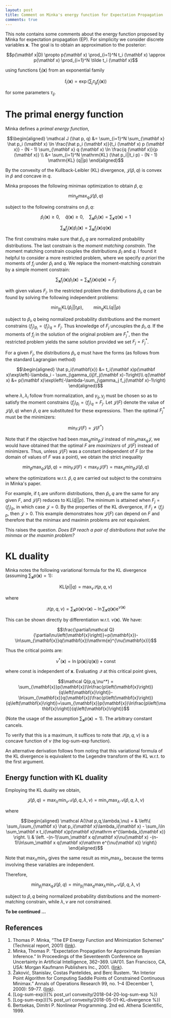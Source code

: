 ```yaml
---
layout: post
title: Comment on Minka's energy function for Expectation Propagation
comments: true
---
```


This note contains some comments about the energy function proposed by Minka for expectation propagation (EP). For simplicity we consider discrete variables $\mathbf x$. The goal is to obtain an approximation to the posterior:

$$p(\mathbf x|D) \propto p(\mathbf x) \prod_{i=1}^N t_i (\mathbf x)
\approx p(\mathbf x) \prod_{i=1}^N \tilde t_i (\mathbf x)$$

using functions $\tilde t_i (\mathbf x)$ from an exponential family

$$\tilde t_i (\mathbf x) = \exp \left( \sum_j \tau_{ij} f_j (\mathbf x) \right)$$

for some parameters $\tau_{ij}$.

# The primal energy function

Minka defines a *primal energy function*,

$$\begin{aligned}
\mathcal J (\hat p, q)
&= \sum_{i=1}^N \sum_{\mathbf x} \hat p_i (\mathbf x) \ln \frac{\hat p_i (\mathbf x)}{t_i (\mathbf x) p (\mathbf x)} - (N - 1) \sum_{\mathbf x} q (\mathbf x) \ln \frac{q (\mathbf x)}{p (\mathbf x)}
\\
&= \sum_{i=1}^N \mathrm{KL} (\hat p_i||t_i p) - (N - 1) \mathrm{KL} (q||p)
\end{aligned}$$

By the convexity of the Kullback-Leibler (KL) divergence, $\mathcal J(\hat p,q)$ is convex in $\hat p$ and concave in $q$.

Minka proposes the following minimax optimization to obtain $\hat p, q$:

$$\min_{\hat p}\max_q\mathcal J (\hat p, q)$$

subject to the following constrains on $\hat p, q$:

$$\hat p_i(\mathbf x) \ge 0,\quad \hat q(\mathbf x)\ge 0,\quad \sum_\mathbf x\hat p_i(\mathbf x) = \sum_\mathbf x q(\mathbf x) = 1$$

$$\sum_{\mathbf x} f_j (\mathbf x) \hat p_i (\mathbf x) = \sum_{\mathbf x} f_j (\mathbf x) q(\mathbf x)$$

The first constrains make sure that $\hat p_i,q$ are normalized probability distributions. The last constrain is the _moment matching constrain_. The moment matching constrain couples the distributions $\hat p_i$ and $q$. I found it helpful to consider a more restricted problem, where we specify _a priori_ the moments of $f_j$ under $\hat p_i$ and $q$. We replace the moment-matching constrain by a simple moment constrain:

$$\sum_{\mathbf x} f_j (\mathbf x) \hat p_i (\mathbf x) = \sum_{\mathbf x} f_j (\mathbf x) q(\mathbf x) = F_j$$

with given values $F_j$. In the restricted problem the distributions $\hat p_i,q$ can be found by solving the following independent problems:

$$\min_{\hat p_i}\mathrm{KL} (\hat p_i||t_i p),\qquad
  \min_{q}\mathrm{KL} (q||p)$$

subject to $\hat p_i,q$ being normalized probability distributions and the moment constrains $\langle f_j\rangle_{\hat p_i} = \langle f_j\rangle_q = F_j$. Thus knowledge of $F_j$ uncouples the $\hat p_i,q$. If the moments of $f_j$ in the solution of the original problem are $F_j^*$, then the restricted problem yields the same solution provided we set $F_j = F_j^*$.

For a given $F_j$, the distributions $\hat p_i,q$ must have the forms (as follows from the standard Lagrangian method)

$$\begin{aligned}
\hat p_i(\mathbf{x}) &= t_i(\mathbf x)p(\mathbf x)\exp\left(-\lambda_i - \sum_j\gamma_{ij}f_j(\mathbf x)-1\right)\\
q(\mathbf x) &= p(\mathbf x)\exp\left(-\lambda-\sum_j\gamma_j f_j(\mathbf x)-1\right)
\end{aligned}$$

where $\lambda,\lambda_i$ follow from normalization, and $\gamma_{ij},\gamma_j$ must be chosen so as to satisfy the moment constrains $\langle f_j\rangle_{\hat p_i} = \langle f_j\rangle_q = F_j$. Let $\mathcal J(F)$ denote the value of $\mathcal J(\hat p,q)$ when $\hat p,q$ are substituted for these expressions. Then the optimal $F_j^\ast$ must be the minimizers:

$$\min_F \mathcal J(F) = \mathcal J(F^\ast)$$

Note that if the objective had been $\max_q\min_{\hat p} \mathcal J$ instead of $\min_{\hat p}\max_q \mathcal J$, we would have obtained that the optimal $F$ are _maximizers_ of $\mathcal J(F)$ instead of minimizers. Thus, unless $\mathcal J(F)$ was a constant independent of $F$ (or the domain of values of $F$ was a point), we obtain the strict inequality

$$\min_{\hat p}\max_q \mathcal J(\hat p,q) = \min_F \mathcal J(F) < \max_F \mathcal J(F) = \max_q\min_{\hat p} \mathcal J(\hat p,q)$$

where the optimizations w.r.t. $\hat p,q$ are carried out subject to the constrains in Minka's paper.

For example, if $t_i$ are uniform distributions, then $\hat p_i,q$ are the same for any given $F$, and $\mathcal J(F)$ reduces to $\mathrm{KL} (\hat q||p)$. The minimum is attained when $F_j=\langle f_j\rangle_p$, in which case $\mathcal J=0$. By the properties of the KL divergence, if $F_j\ne\langle f_j\rangle_p$, then $\mathcal J>0$. This example demonstrates how $\mathcal J(F)$ can depend on $F$ and therefore that the minimax and maximin problems are *not* equivalent.

This raises the question. *Does EP reach a pair of distributions that solve the minmax or the maxmin problem?*

# KL duality

Minka notes the following variational formula for the KL divergence (assuming $\sum_\mathbf x p(\mathbf x)=1)$:

$$\mathrm{KL}(p||q) = \max_\nu \mathcal Q(p,q,\nu)$$

where

$$\mathcal Q(p,q,\nu) = \sum_{\mathbf x} p(\mathbf x) \nu(\mathbf x) - \ln \sum_{\mathbf x} q(\mathbf x) \mathrm e^{\nu(\mathbf x)}$$

This can be shown directly by differentiation w.r.t. $\nu(\mathbf x)$. We have:

$$\frac{\partial\mathcal Q}{\partial\nu\left(\mathbf{x}\right)}=p(\mathbf{x})-\ln\sum_{\mathbf{x}}q(\mathbf{x})\mathrm{e}^{\nu(\mathbf{x})}$$

Thus the critical points are:

$$\nu^*(\mathbf x) = \ln(p(\mathbf x)/q(\mathbf x)) + \text{const}$$

where $\text{const}$ is independent of $\mathbf x$. Evaluating $\mathcal Q$ at this critical point gives,

$$\mathcal Q(p,q,\nu^*) = \sum_{\mathbf{x}}p(\mathbf{x})\ln\frac{p\left(\mathbf{x}\right)}{q\left(\mathbf{x}\right)}-\ln\sum_{\mathbf{x}}q(\mathbf{x})\frac{p\left(\mathbf{x}\right)}{q\left(\mathbf{x}\right)}=\sum_{\mathbf{x}}p(\mathbf{x})\ln\frac{p\left(\mathbf{x}\right)}{q\left(\mathbf{x}\right)}$$

(Note the usage of the assumption $\sum_\mathbf x p(\mathbf x)=1$). The arbitrary constant cancels.

To verify that this is a maximum, it suffices to note that $\mathcal Q(p,q,\nu)$ is a concave function of $\nu$ (the log-sum-exp function).

An alternative derivation follows from noting that this variational formula of the KL divergence is equivalent to the Legendre transform of the KL w.r.t. to the first argument.

## Energy function with KL duality

Employing the KL duality we obtain,

$$\mathcal J (\hat p,q) = \max_\lambda\min_\nu \mathcal A(\hat p,q,\lambda,\nu)
= \min_\nu\max_\lambda \mathcal A(\hat p,q,\lambda,\nu)$$

where

$$\begin{aligned}
\mathcal A(\hat p,q,\lambda,\nu) =
& \left\{
    \sum_i\sum_{\mathbf x} \hat p_i(\mathbf x)\lambda_i(\mathbf x) - \sum_i\ln \sum_\mathbf x t_i(\mathbf x)p(\mathbf x)\mathrm e^{\lambda_i(\mathbf x)}
\right. \\
& \left.
    -(n-1)\sum_\mathbf x q(\mathbf x)\nu(\mathbf x)
    -(n-1)\ln\sum_\mathbf x q(\mathbf x)\mathrm e^{\nu(\mathbf x)}
\right\}
\end{aligned}$$

Note that $\max_\lambda\min_\nu$ gives the same result as $\min_\nu\max_\lambda$, because the terms involving these variables are independent.

Therefore,

$$\min_{\hat p_i}\max_q \mathcal J (\hat p, q)
= \min_{\hat p_i}\max_q\max_\lambda\min_\nu \mathcal A(\hat p,q,\lambda,\nu)$$

subject to $\hat p,q$ being normalized probability distributions and the moment-matching constrain, while $\lambda,\nu$ are not constrained.

**To be continued ...**

## References

1. Thomas P. Minka, “The EP Energy Function and Minimization Schemes” (Technical report, 2001) ([link](https://tminka.github.io/papers/ep/minka-ep-energy.pdf)).
2. Minka, Thomas P. “Expectation Propagation for Approximate Bayesian Inference.” In Proceedings of the Seventeenth Conference on Uncertainty in Artificial Intelligence, 362–369. UAI’01. San Francisco, CA, USA: Morgan Kaufmann Publishers Inc., 2001. ([link](http://dl.acm.org/citation.cfm?id=2074022.2074067)).
3. Žaković, Stanislav, Costas Pantelides, and Berc Rustem. “An Interior Point Algorithm for Computing Saddle Points of Constrained Continuous Minimax.” Annals of Operations Research 99, no. 1–4 (December 1, 2000): 59–77. ([link](https://doi.org/10.1023/A:1019284715657)).
4. [Log-sum-exp]({% post_url convexity/2018-04-20-log-sum-exp %})
5. [Log-sum-exp]({% post_url convexity/2018-05-01-KL-divergence %})
6. Bertsekas, Dimitri P. Nonlinear Programming. 2nd ed. Athena Scientific, 1999.